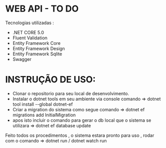  # WEB API - TO DO 

Tecnologias utilizadas :

* .NET CORE 5.0
* Fluent Validation
* Entity Framework Core
* Entity Framework Design
* Entity Framework Sqlite
* Swagger

# INSTRUÇÃO DE USO:

 * Clonar o repositorio para seu local de desenvolvimento.
 * Instalar o dotnet tools em seu ambiente via console comando => dotnet tool install --global dotnet-ef
 * Criar a migration do sistema como segue comando => dotnet ef migrations add InitialMigration
 * apos isto incluir o comando para gerar o db local que o sistema se utilizara => dotnet ef database update
 
 
Feito todos os procedimentos , o sistema estara pronto para uso , rodar com o comando => dotnet run / dotnet watch run
